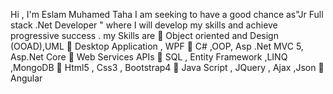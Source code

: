 Hi , I'm Eslam Muhamed Taha
I am seeking to have a good chance as"Jr Full stack .Net Developer " where I will develop my skills and achieve progressive success .
my Skills are
 Object oriented and Design (OOAD),UML
 Desktop Application , WPF
 C# ,OOP, Asp .Net MVC 5, Asp.Net Core
 Web Services APIs
 SQL , Entity Framework ,LINQ ,MongoDB
 Html5 , Css3 , Bootstrap4
 Java Script , JQuery , Ajax ,Json
 Angular
